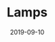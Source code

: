 ---
title: Lamps
layout: gallery
date: 2019-09-10
description: Lamps
image: /gallery/turkey/lamps-of-istanbul.jpg
---